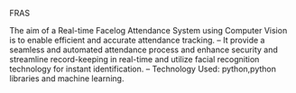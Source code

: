 FRAS</n>

The aim of a Real-time Facelog Attendance System using Computer Vision is to enable efficient and accurate attendance tracking.</n>
– It provide a seamless and automated attendance process and enhance security and streamline record-keeping in
real-time and utilize facial recognition technology for instant identification.</n>
– Technology Used: python,python libraries and machine learning.
